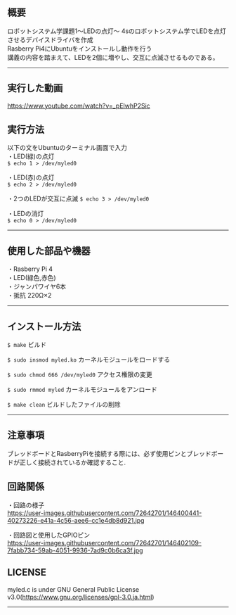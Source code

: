 ## 概要  
ロボットシステム学課題1～LEDの点灯～
4sのロボットシステム学でLEDを点灯させるデバイスドライバを作成  
Rasberry Pi4にUbuntuをインストールし動作を行う  
講義の内容を踏まえて、LEDを2個に増やし、交互に点滅させるものである。   
*** 
## 実行した動画  
  https://www.youtube.com/watch?v=_pElwhP2Sic
  
## 実行方法  
以下の文をUbuntuのターミナル画面で入力  
 ・LED(緑)の点灯  
 `$ echo 1 > /dev/myled0`  
 
 ・LED(赤)の点灯  
 `$ echo 2 > /dev/myled0`  
 
 ・2つのLEDが交互に点滅
 `$ echo 3 > /dev/myled0`
 
 ・LEDの消灯  
 `$ echo 0 > /dev/myled0`  
 
 ***

## 使用した部品や機器　　
・Rasberry Pi 4  
・LED(緑色,赤色)  
・ジャンパワイヤ6本  
・抵抗 220Ω×2
***

## インストール方法    
 `$ make`  ビルド
 
 `$ sudo insmod myled.ko`  カーネルモジュールをロードする
 
 `$ sudo chmod 666 /dev/myled0`  アクセス権限の変更  
 
 `$ sudo rmmod myled`  カーネルモジュールをアンロード  
 
 `$ make clean`  ビルドしたファイルの削除
 
 ***  
 
 ## 注意事項  
 ブレッドボードとRasberryPiを接続する際には、必ず使用ピンとブレッドボードが正しく接続されているか確認すること.  
 

 
 ## 回路関係    
 ・回路の様子  
 https://user-images.githubusercontent.com/72642701/146400441-40273226-e41a-4c56-aee6-cc1e4db8d921.jpg  
 
 ・回路図と使用したGPIOピン  
 https://user-images.githubusercontent.com/72642701/146402109-7fabb734-59ab-4051-9936-7ad9c0b6ca3f.jpg  

 
 
  
 ## LICENSE  
  myled.c is under GNU General Public License v3.0(https://www.gnu.org/licenses/gpl-3.0.ja.html)  
  ***
 
 
 
 
 
 
 
